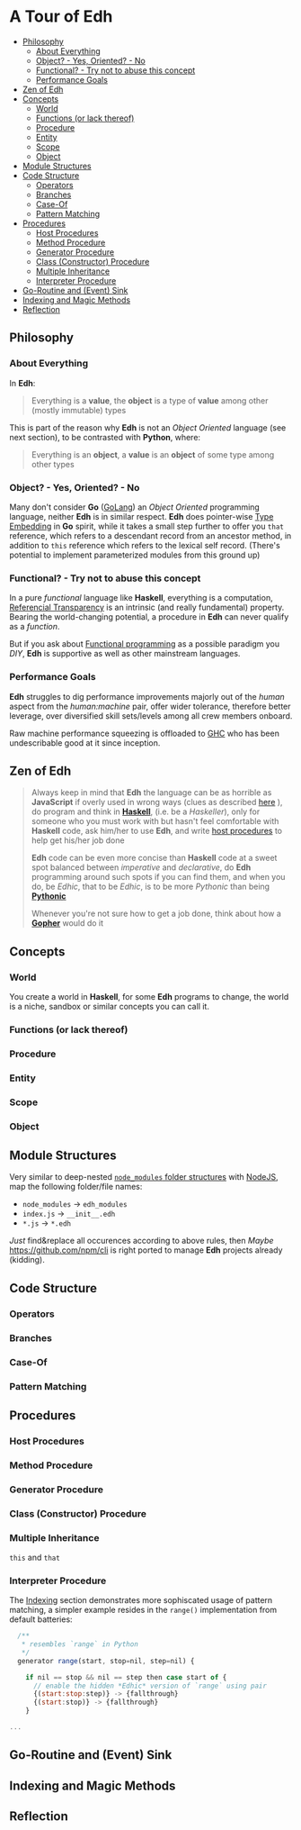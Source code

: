 # A Tour of Edh

- [Philosophy](#philosophy)
  - [About Everything](#about-everything)
  - [Object? - Yes, Oriented? - No](#object---yes-oriented---no)
  - [Functional? - Try not to abuse this concept](#functional---try-not-to-abuse-this-concept)
  - [Performance Goals](#performance-goals)
- [Zen of Edh](#zen-of-edh)
- [Concepts](#concepts)
  - [World](#world)
  - [Functions (or lack thereof)](#functions-or-lack-thereof)
  - [Procedure](#procedure)
  - [Entity](#entity)
  - [Scope](#scope)
  - [Object](#object)
- [Module Structures](#module-structures)
- [Code Structure](#code-structure)
  - [Operators](#operators)
  - [Branches](#branches)
  - [Case-Of](#case-of)
  - [Pattern Matching](#pattern-matching)
- [Procedures](#procedures)
  - [Host Procedures](#host-procedures)
  - [Method Procedure](#method-procedure)
  - [Generator Procedure](#generator-procedure)
  - [Class (Constructor) Procedure](#class-constructor-procedure)
  - [Multiple Inheritance](#multiple-inheritance)
  - [Interpreter Procedure](#interpreter-procedure)
- [Go-Routine and (Event) Sink](#go-routine-and-event-sink)
- [Indexing and Magic Methods](#indexing-and-magic-methods)
- [Reflection](#reflection)

## Philosophy

### About Everything

In **Edh**:

> Everything is a **value**,
> the **object** is a type of **value** among other (mostly immutable)
> types

This is part of the reason why **Edh** is not an _Object Oriented_
language (see next section), to be contrasted with **Python**, where:

> Everything is an **object**,
> a **value** is an **object** of some type among other types

### Object? - Yes, Oriented? - No

Many don't consider **Go** ([GoLang](https://golang.org)) an
_Object Oriented_ programming language, neither **Edh** is in similar
respect. **Edh** does pointer-wise
[Type Embedding](https://go101.org/article/type-embedding.html)
in **Go** spirit, while it takes a small step further to offer you
`that` reference, which refers to a descendant record from an ancestor
method, in addition to `this` reference which refers to the lexical
self record. (There's potential to implement parameterized modules
from this ground up)

### Functional? - Try not to abuse this concept

In a pure _functional_ language like **Haskell**, everything is a computation,
[Referencial Transparency](https://wiki.haskell.org/Referential_transparency)
is an intrinsic (and really fundamental) property. Bearing the world-changing
potential, a procedure in **Edh** can never qualify as a _function_.

But if you ask about
[Functional programming](https://www.geeksforgeeks.org/functional-programming-paradigm/)
as a possible paradigm you _DIY_, **Edh** is supportive as well as
other mainstream languages.

### Performance Goals

**Edh** struggles to dig performance improvements majorly out of the
_human_ aspect from the _human:machine_ pair, offer wider tolerance,
therefore better leverage, over diversified skill sets/levels among
all crew members onboard.

Raw machine performance squeezing is offloaded to
[GHC](https://wiki.haskell.org/GHC) who has been undescribable good
at it since inception.

## Zen of Edh

> Always keep in mind that **Edh** the language can be as horrible as
> **JavaScript** if overly used in wrong ways (clues as described
> [here](https://medium.com/javascript-non-grata/the-top-10-things-wrong-with-javascript-58f440d6b3d8)
> ), do program and think in [**Haskell**](https://www.haskell.org),
> (i.e. be a _Haskeller_), only for someone who you must work with but
> hasn't feel comfortable with **Haskell** code, ask him/her to use
> **Edh**, and write [host procedures](#host-procedures) to help get
> his/her job done
>
> **Edh** code can be even more concise than **Haskell** code at a
> sweet spot balanced between _imperative_ and _declarative_, do
> **Edh** programming around such spots if you can find them, and when
> you do, be _Edhic_, that to be _Edhic_, is to be more _Pythonic_
> than being
> [**Pythonic**](https://www.python.org/dev/peps/pep-0020)
>
> Whenever you're not sure how to get a job done, think about how a
> [**Gopher**](https://blog.golang.org/gopher) would do it

## Concepts

### World

You create a world in **Haskell**, for some **Edh** programs to change,
the world is a niche, sandbox or similar concepts you can call it.

### Functions (or lack thereof)

### Procedure

### Entity

### Scope

### Object

## Module Structures

Very similar to deep-nested
[`node_modules` folder structures](https://nodejs.org/api/modules.html#modules_loading_from_node_modules_folders)
with [NodeJS](https://nodejs.org), map the following folder/file names:

- `node_modules` -> `edh_modules`
- `index.js` -> `__init__.edh`
- `*.js` -> `*.edh`

_Just_ find&replace all occurences according to above rules, then
_Maybe_ https://github.com/npm/cli is right ported to manage **Edh**
projects already (kidding).

## Code Structure

### Operators

### Branches

### Case-Of

### Pattern Matching

## Procedures

### Host Procedures

### Method Procedure

### Generator Procedure

### Class (Constructor) Procedure

### Multiple Inheritance

`this` and `that`

### Interpreter Procedure

The [Indexing](#indexing-and-magic-methods) section demonstrates
more sophiscated usage of pattern matching, a simpler example
resides in the `range()` implementation from default batteries:

```javascript
  /**
   * resembles `range` in Python
   */
  generator range(start, stop=nil, step=nil) {

    if nil == stop && nil == step then case start of {
      // enable the hidden *Edhic* version of `range` using pair
      {(start:stop:step)} -> {fallthrough}
      {(start:stop)} -> {fallthrough}
    }

...
```

## Go-Routine and (Event) Sink

## Indexing and Magic Methods

## Reflection
